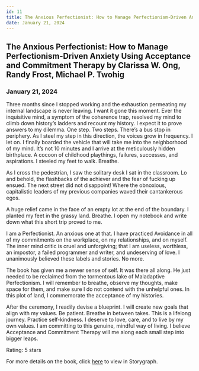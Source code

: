 ```yaml
---
id: 11
title: The Anxious Perfectionist: How to Manage Perfectionism-Driven Anxiety Using Acceptance and Commitment Therapy by  Clarissa W. Ong, Randy Frost, Michael P. Twohig 
date: January 21, 2024
---
```


## The Anxious Perfectionist: How to Manage Perfectionism-Driven Anxiety Using Acceptance and Commitment Therapy by  Clarissa W. Ong, Randy Frost, Michael P. Twohig 

### January 21, 2024

Three months since I stopped working and the exhaustion permeating my internal landscape is never leaving. I want it gone this moment. Ever the inquisitive mind, a symptom of the coherence trap, resolved my mind to climb down history’s ladders and recount my history. I expect it to prove answers to my dilemma. One step. Two steps. There’s a bus stop in periphery. As I steel my step in this direction, the voices grow in frequency. I let on. I finally boarded the vehicle that will take me into the neighborhood of my mind. It’s not 10 minutes and I arrive at the meticulously hidden birthplace. A cocoon of childhood playthings, failures, successes, and aspirations. I steeled my feet to walk. Breathe.

As I cross the pedestrian, I saw the solitary desk I sat in the classroom. Lo and behold, the flashbacks of the achiever and the fear of fucking up ensued. The next street did not disappoint! Where the obnoxious, capitalistic leaders of my previous companies waved their cantankerous egos. 

A huge relief came in the face of an empty lot at the end of the boundary. I planted my feet in the grassy land. Breathe. I open my notebook and write down what this short trip proved to me.

I am a Perfectionist. An anxious one at that. I have practiced Avoidance in all of my commitments on the workplace, on my relationships, and on myself. The inner  mind critic is cruel and unforgiving; that I am useless, worthless, an impostor, a failed programmer and writer, and undeserving of love. I unanimously believed these labels and stories. No more.

The book has given me a newer sense of self. It was there all along. He just needed to be reclaimed from the tormentous lake of Maladaptive Perfectionism. I will remember to breathe, observe my thoughts, make space for them, and make sure I do not contend with the unhelpful ones. In this plot of land, I commemorate the acceptance of my histories.  

After the ceremony, I readily devise a blueprint. I will create new goals that align with my values. Be patient. Breathe in between takes. This is a lifelong journey. Practice self-kindness. I deserve to love, care, and to live by my own values. I am committing to this genuine, mindful way of living. I believe Acceptance and Commitment Therapy will me along each small step into bigger leaps.

Rating: 5 stars

For more details on the book, click 
<a href="https://app.thestorygraph.com/books/4b032f4b-f48f-45f5-9464-2791a822dfcb" target="_blank" rel="noopener noreferrer">here</a> to view in Storygraph.